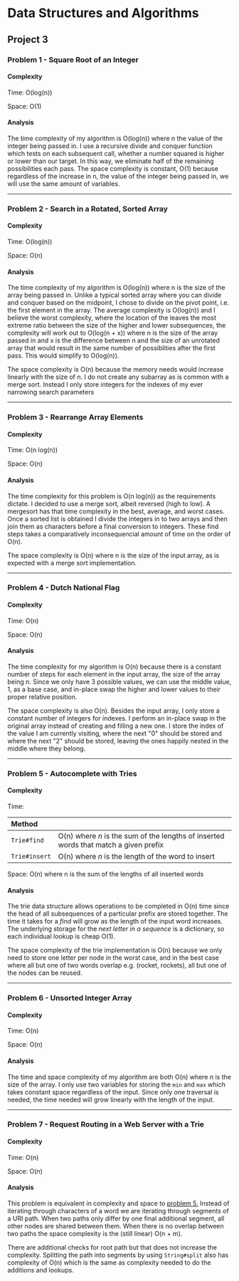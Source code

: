 # Data Structures and Algorithms

## Project 3

### Problem 1 - Square Root of an Integer

#### Complexity

Time: O(log(n))

Space: O(1)

#### Analysis

The time complexity of my algorithm is O(log(n)) where n the value of the integer being passed in. I use a recursive divide and conquer function which tests on each subsequent call, whether a number squared is higher or lower than our target.  In this way, we eliminate half of the remaining possibilities each pass.  The space complexity is constant, O(1) because regardless of the increase in n, the value of the integer being passed in, we will use the same amount of variables.

------

### Problem 2 - Search in a Rotated, Sorted Array

#### Complexity

Time: O(log(n))

Space: O(n)

#### Analysis

The time complexity of my algorithm is O(log(n)) where n is the size of the array being passed in.  Unlike a typical sorted array where you can divide and conquer based on the midpoint, I chose to divide on the pivot point, i.e. the first element in the array.  The average complexity is O(log(n)) and I believe the worst complexity, where the location of the leaves the most extreme ratio between the size of the higher and lower subsequences, the complexity will work out to O(log(n + x)) where n is the size of the array passed in and x is the difference between n and the size of an unrotated array that would result in the same number of possiblities after the first pass.  This would simplify to O(log(n)).

The space complexity is O(n) because the memory needs would increase linearly with the size of n.  I do not create any subarray as is common with a merge sort.  Instead I only store integers for the indexes of my ever narrowing search parameters

------

### Problem 3 - Rearrange Array Elements

#### Complexity

Time: O(n log(n))

Space: O(n)

#### Analysis

The time complexity for this problem is O(n log(n)) as the requirements dictate.  I decided to use a merge sort, albeit reversed (high to low).  A mergesort has that time complexity in the best, average, and worst cases.  Once a sorted list is obtained I  divide the integers in to two arrays and then join them as characters before a final conversion to integers.  These find steps takes a comparatively inconsequencial amount of time on the order of O(n).

The space complexity is O(n) where n is the size of the input array, as is expected with a merge sort implementation.

------

### Problem 4 - Dutch National Flag

#### Complexity

Time: O(n)

Space: O(n)

#### Analysis

The time complexity for my algorithm is O(n) because there is a constant number of steps for each element in the input array, the size of the array being n.  Since we only have 3 possible values, we can use the middle value, 1, as a base case, and in-place swap the higher and lower values to their proper relative position.

The space complexity is also O(n).  Besides the input array,  I only store a constant number of integers for indexes. I perform an in-place swap in the original array instead of creating and filling a new one. I store the index of the value I am currently visiting, where the next "0" should be stored and where the next "2" should be stored, leaving the ones happily nested in the middle where they belong.

------

### Problem 5 - Autocomplete with Tries

#### Complexity

Time:

| Method        |                                                              |
| :------------ | ------------------------------------------------------------ |
| `Trie#find`   | O(n) where *n* is the sum of the lengths of inserted words that match a given prefix |
| `Trie#insert` | O(n) where *n* is the length of the word to insert           |

 Space: O(n) where n is the sum of the lengths of all inserted words

#### Analysis

The trie data structure allows operations to be completed in O(n) time since the head of  all subsequences of a particular prefix are stored together.  The time it takes for a *find* will grow as the length of the input word increases.  The underlying storage for the *next letter in a sequence* is a dictionary, so each individual lookup is cheap O(1).

The space complexity of the trie implementation is O(n) because we only need to store one letter per node in the worst case, and in the best case where all but one of two words overlap e.g. (rocket, rockets), all but one of the nodes can be reused.

------

### Problem 6 - Unsorted Integer Array

#### Complexity

Time: O(n)

Space: O(n)

#### Analysis

The time and space complexity of my algorithm are both O(n) where *n* is the size of the array.  I only use two variables for storing the `min` and `max` which takes constant space regardless of the input.  Since only one traversal is needed, the time needed will grow linearly with the length of the input.

------

### Problem 7 - Request Routing in a Web Server with a Trie

#### Complexity

Time: O(n)

Space: O(n)

#### Analysis

This problem is equivalent in complexity and space to [problem 5.](#problem-5---autocomplete-with-tries) Instead of iterating through characters of a word we are iterating through segments of a URI path.  When two paths only differ by one final additional segment, all other nodes are shared between them.  When there is no overlap between two paths the space complexity is the (still linear) O(n + m).

There are additional checks for root path but that does not increase the complexity.  Splitting the path into segments by using `String#split` also has complexity of O(n) which is the same as complexity needed to do the additions and lookups.
